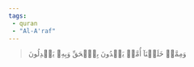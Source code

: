 ```yaml
---
tags: 
 - quran 
 - "Al-A'raf"
---
```


> وَمِمَّنۡ خَلَقۡنَآ أُمَّةٞ يَهۡدُونَ بِٱلۡحَقِّ وَبِهِۦ يَعۡدِلُونَ

